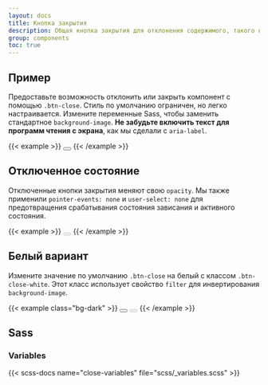 ```yaml
---
layout: docs
title: Кнопка закрытия
description: Общая кнопка закрытия для отклонения содержимого, такого как модальные окна и предупреждения.
group: components
toc: true
---
```


## Пример

Предоставьте возможность отклонить или закрыть компонент с помощью `.btn-close`. Стиль по умолчанию ограничен, но легко настраивается. Измените переменные Sass, чтобы заменить стандартное `background-image`. **Не забудьте включить текст для программ чтения с экрана**, как мы сделали с `aria-label`.

{{< example >}}
<button type="button" class="btn-close" aria-label="Close"></button>
{{< /example >}}

## Отключенное состояние

Отключенные кнопки закрытия меняют свою `opacity`. Мы также применили `pointer-events: none` и `user-select: none` для предотвращения срабатывания состояния зависания и активного состояния.

{{< example >}}
<button type="button" class="btn-close" disabled aria-label="Close"></button>
{{< /example >}}

## Белый вариант

Измените значение по умолчанию `.btn-close` на белый с классом `.btn-close-white`. Этот класс использует свойство `filter` для инвертирования `background-image`.

{{< example class="bg-dark" >}}
<button type="button" class="btn-close btn-close-white" aria-label="Close"></button>
<button type="button" class="btn-close btn-close-white" disabled aria-label="Close"></button>
{{< /example >}}

## Sass

### Variables

{{< scss-docs name="close-variables" file="scss/_variables.scss" >}}

